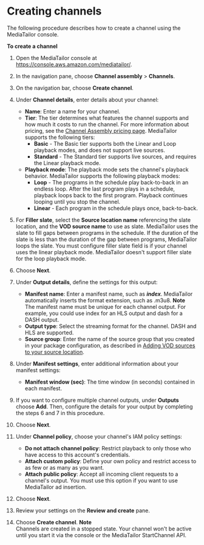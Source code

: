 # Creating channels<a name="channel-assembly-creating-channels"></a>

 The following procedure describes how to create a channel using the MediaTailor console\. <a name="create-channel-procedure"></a>

**To create a channel**

1. Open the MediaTailor console at [https://console\.aws\.amazon\.com/mediatailor/](https://console.aws.amazon.com/mediatailor/)\.

1. In the navigation pane, choose **Channel assembly** > **Channels**\.

1. On the navigation bar, choose **Create channel**\.

1. Under **Channel details**, enter details about your channel:
   + **Name**: Enter a name for your channel\.
   + **Tier**: The tier determines what features the channel supports and how much it costs to run the channel\. For more information about pricing, see the [Channel Assembly pricing page](https://aws.amazon.com/mediatailor/pricing/#Channel_Assembly_Pricing)\. MediaTailor supports the following tiers:
     + **Basic** \- The Basic tier supports both the Linear and Loop playback modes, and does not support live sources\.
     + **Standard** \- The Standard tier supports live sources, and requires the Linear playback mode\.
   + **Playback mode**: The playback mode sets the channel's playback behavior\. MediaTailor supports the following playback modes:
     + **Loop** \- The programs in the schedule play back\-to\-back in an endless loop\. After the last program plays in a schedule, playback loops back to the first program\. Playback continues looping until you stop the channel\.
     + **Linear** \- Each program in the schedule plays once, back\-to\-back\.

1. <a name="filler-slate"></a>For **Filler slate**, select the **Source location name** referencing the slate location, and the **VOD source name** to use as slate\. MediaTailor uses the slate to fill gaps between programs in the schedule\. If the duration of the slate is less than the duration of the gap between programs, MediaTailor loops the slate\. You must configure filler slate field is if your channel uses the linear playback mode\. MediaTailor doesn't support filler slate for the loop playback mode\.

1. Choose **Next**\.

1. Under **Output details**, define the settings for this output:
   + **Manifest name**: Enter a manifest name, such as ***index***\. MediaTailor automatically inserts the format extension, such as \.m3u8\.
**Note**  
The manifest name must be unique for each channel output\. For example, you could use index for an HLS output and dash for a DASH output\.
   + **Output type**: Select the streaming format for the channel\. DASH and HLS are supported\.
   + **Source group**: Enter the name of the source group that you created in your package configuration, as described in [Adding VOD sources to your source location](channel-assembly-working-vod-sources.md#channel-assembly-add-vod-source)\.

1. Under **Manifest settings**, enter additional information about your manifest settings:
   + **Manifest window \(sec\)**: The time window \(in seconds\) contained in each manifest\. 

1. If you want to configure multiple channel outputs, under **Outputs** choose **Add**\. Then, configure the details for your output by completing the steps 6 and 7 in this procedure\.

1. Choose **Next**\.

1. Under **Channel policy**, choose your channel's IAM policy settings:
   + **Do not attach channel policy**: Restrict playback to only those who have access to this account's credentials\.
   + **Attach custom policy**: Define your own policy and restrict access to as few or as many as you want\. 
   + **Attach public policy**: Accept all incoming client requests to a channel's output\. You must use this option if you want to use MediaTailor ad insertion\.

1. Choose **Next**\.

1. Review your settings on the **Review and create** pane\.

1. Choose **Create channel**\.
**Note**  
Channels are created in a stopped state\. Your channel won't be active until you start it via the console or the MediaTailor StartChannel API\.